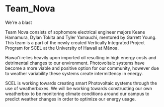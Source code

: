 # Team_Nova
We're a blast

Team Nova consists of sophomore electrical engineer majors Keane Hamamura, Dylan Tokita and Tyler Yamauchi, mentored by Garrett Young. This team is a part of the newly created
Vertically Integrated Project Program for SCEL at the University of Hawaii at Mānoa.

Hawai'i relies heavily upon imported oil resulting in high energy costs and detrimental changes to our environment. Photovoltaic systems have become a more viable and positive
option for our community, however due to weather variability these systems create intermittency in energy.

SCEL is working towards creating smart Photovoltaic systems through the use of weatherboxes. We will be working towards constructing our own weatherbox to be monitoring climate
conditions around our campus to predict weather changes in order to optimize our energy usage.
